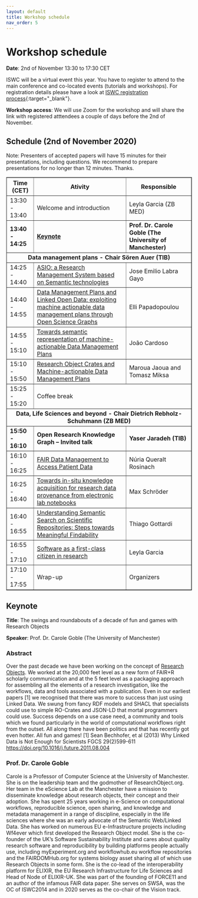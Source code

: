 ```yaml
---
layout: default
title: Workshop schedule
nav_order: 5
---
```


# Workshop schedule

**Date**: 2nd of November 13:30 to 17:30 CET

ISWC will be a virtual event this year. You have to register to attend to the main conference and co-located events (tutorials and workshops). For registration details please have a look at [ISWC registration process](https://iswc2020.semanticweb.org/attending/registration/){:target="_blank"}. 

**Workshop access**: We will use Zoom for the workshop and will share the link with registered atttendees a couple of days before the 2nd of November.

## Schedule (2nd of November 2020)


Note: Presenters of accepted papers will have 15 minutes for their presentations, including questions. We recommend to prepare presentations for no longer than 12 minutes. Thanks.


<table border="1">
<tbody>
<tr align="center">
<th>Time (CET)</th>
<th width="50%">Ativity</th>
<th>Responsible</th>
</tr>
<tr>
<td>13:30 - 13:40</td>
<td>Welcome and introduction</td>
<td>Leyla Garcia (ZB MED)</td>
</tr>
<tr>
<td><strong>13:40 - 14:25</strong></td>
<td><strong><a href="#keynote">Keynote</a></strong></td>
<td><strong>Prof. Dr. Carole Goble (The University of Manchester)</strong></td>
</tr>
<tr>
<td colspan="3" align="center"><strong>Data management plans - Chair S&ouml;ren Auer (TIB)</strong></td>
</tr>
<tr>
<td>14:25 - 14:40</td>
<td><a href="https://drive.google.com/file/d/1S9cGxjMguY9IvmUOZFIvTG0z8ePDGSxg/view?usp=sharing" target="_blank">ASIO: a Research Management System based on Semantic technologies</a></td>
<td>Jose Emilio Labra Gayo</td>
</tr>
<tr>
<td>14:40 - 14:55</td>
<td><a href="https://drive.google.com/file/d/1yEi5PsEjyJA4LC6tFXyIAUzE_P7HTNvk/view?usp=sharing" target="_blank">Data Management Plans and Linked Open Data: exploiting machine actionable data management plans through Open Science Graphs</a></td>
<td>Elli Papadopoulou</td>
</tr>
<tr>
<td>14:55 - 15:10</td>
<td><a href="https://drive.google.com/file/d/1885U4gdggdyQDuVx0rtI0Eq-QsfIKmqu/view?usp=sharing" target="_blank">Towards semantic representation of machine-actionable Data Management Plans</a></td>
<td>Jo&atilde;o Cardoso</td>
</tr>
<tr>
<td>15:10 - 15:50</td>
<td><a href="https://drive.google.com/file/d/1GJanfGXdR2NSE41T7TbNzsqG6zJtfETg/view?usp=sharing" target="_blank">Research Object Crates and Machine-actionable Data Management Plans</a></td>
<td>Maroua Jaoua and Tomasz Miksa</td>
</tr>
<tr>
<td>15:25 - 15:20</td>
<td colspan="2">Coffee break</td>
</tr>
<tr>
<td colspan="3" align="center"><strong>Data, Life Sciences and beyond - Chair Dietrich Rebholz-Schuhmann (ZB MED)</strong></td>
</tr>
<tr>
<td><strong>15:50 - 16:10</strong></td>
<td><strong>Open Research Knowledge Graph &ndash; Invited talk</strong></td>
<td><strong>Yaser Jaradeh (TIB)</strong></td>
</tr>
<tr>
<td>16:10 - 16:25</td>
<td><a href="https://drive.google.com/file/d/1s9vNnADOdivqC8Mik1N4RwsK0-hYYZ0W/view?usp=sharing" target="_blank">FAIR Data Management to Access Patient Data</a></td>
<td>Núria Queralt Rosinach</td>
</tr>
<tr>
<td>16:25 - 16:40</td>
<td><a href="https://drive.google.com/file/d/1ZZDl18zTAzQxjQcvtAfjgaAkTh4-Yv9B/view?usp=sharing" target="_blank">Towards in-situ knowledge acquisition for research data provenance from electronic lab notebooks</a></td>
<td>Max Schröder</td>
</tr>
<tr>
<td>16:40 - 16:55</td>
<td><a href="https://drive.google.com/file/d/1cIR52nu35hwO07ucvrF1I8iHEIVXx6rY/view?usp=sharing" target="_blank">Understanding Semantic Search on Scientific Repositories: Steps towards Meaningful Findability</a></td>
<td>Thiago Gottardi</td>
</tr>
<tr>
<td>16:55 - 17:10</td>
<td><a href="https://drive.google.com/file/d/1-6vKdK4rP-J4u72EemfsU46AS9g-NUA_/view?usp=sharing" target="_blank">Software as a first-class citizen in research</a></td>
<td>Leyla Garcia</td>
</tr>
<tr>
<td>17:10 - 17:55</td>
<td>Wrap-up</td>
<td>Organizers</td>
</tr>
</tbody>
</table>




## Keynote

**Title**: The swings and roundabouts of a decade of fun and games with Research Objects

**Speaker**: Prof. Dr. Carole Goble (The University of Manchester)

### Abstract

Over the past decade we have been working on the concept of [Research Objects](http://researchobject.org). We worked at the 20,000 feet level as a new form of FAIR+R scholarly communication and at the 5 feet level as a packaging approach for assembling all the elements of a research investigation, like the workflows, data and tools associated with a publication.  Even in our earliest papers [1] we recognised that there was more to success than just using Linked Data. We swung from fancy RDF models and SHACL that specialists could use to simple RO-Crates and JSON-LD that mortal programmers could use. Success depends on a use case need, a community and tools which we found particularly in the world of computational workflows right from the outset. All along there have been politics and that has recently got even hotter.  All fun and games!
[1] Sean Bechhofer, et al (2013) Why Linked Data is Not Enough for Scientists FGCS 29(2)599-611 https://doi.org/10.1016/j.future.2011.08.004

### Prof. Dr. Carole Goble

Carole is a Professor of Computer Science at the University of Manchester. She is on the leadership team and the godmother of ResearchObject.org. Her team in the eScience Lab at the Manchester have a mission to disseminate knowledge about research objects, their concept and their adoption. She has spent 25 years working in e-Science on computational workflows, reproducible science, open sharing, and knowledge and metadata management in a range of discipline, especially in the life sciences where she was an early advocate of the Semantic Web/Linked Data. She has worked on numerous EU e-Infrastructure projects including Wf4ever which first developed the Research Object model. She is the co-founder of the UK’s Software Sustainability Institute and cares about quality research software and reproducibility by building platforms people actually use, including myExperiment.org and workflowhub.eu workflow repositories and the FAIRDOMHub.org for systems biology asset sharing all of which use Research Objects in some form. She is the co-lead of the interoperability platform for ELIXIR, the EU Research Infrastructure for Life Sciences and Head of Node of ELIXIR-UK. She was part of the founding of FORCE11 and an author of the infamous FAIR data paper. She serves on SWSA, was the OC of ISWC2014 and in 2020 serves as the co-chair of the Vision track.


